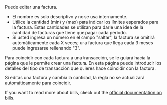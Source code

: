 Puede editar una factura.

* El nombre es solo descriptivo y no se usa internamente.
* Utilice la cantidad (min) y (max) para indicar los límites esperados para la factura. Estas cantidades se utilizan para darle una idea de la cantidad de facturas que tiene que pagar cada período.
* Si usted ingresa un número en el campo "saltar", la factura se omitirá automáticamente cada X veces; una factura que llega cada 3 meses puede ingresarse rellenando "3".

Para coincidir con cada factura a una transacción, se le guiará hacia la página que le permite crear una factura. En esta página puede introducir los detalles del tipo de transacción que quieres hace coincidir con la factura.

Si editas una factura y cambia la cantidad, la regla no se actualizará automáticamente para coincidir.

If you want to read more about bills, check out the [official documentation on bills](https://docs.firefly-iii.org/advanced-concepts/bills).